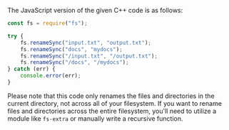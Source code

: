 The JavaScript version of the given C++ code is as follows:

```javascript
const fs = require("fs");

try {
    fs.renameSync("input.txt", "output.txt");
    fs.renameSync("docs", "mydocs");
    fs.renameSync("/input.txt", "/output.txt");
    fs.renameSync("/docs", "/mydocs");
} catch (err) {
    console.error(err);
}
```

Please note that this code only renames the files and directories in the current directory, not across all of your filesystem. If you want to rename files and directories across the entire filesystem, you'll need to utilize a module like `fs-extra` or manually write a recursive function.
